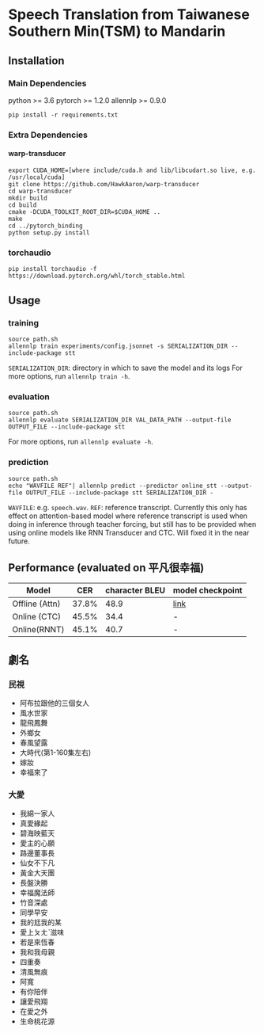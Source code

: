 # Speech Translation from Taiwanese Southern Min(TSM) to Mandarin

## Installation
### Main Dependencies
python >= 3.6
pytorch >= 1.2.0
allennlp >= 0.9.0
```=bash
pip install -r requirements.txt
```
### Extra Dependencies
#### warp-transducer
```=bash
export CUDA_HOME=[where include/cuda.h and lib/libcudart.so live, e.g. /usr/local/cuda]
git clone https://github.com/HawkAaron/warp-transducer
cd warp-transducer
mkdir build
cd build
cmake -DCUDA_TOOLKIT_ROOT_DIR=$CUDA_HOME ..
make
cd ../pytorch_binding
python setup.py install
```
### torchaudio
```=bash
pip install torchaudio -f https://download.pytorch.org/whl/torch_stable.html
```

## Usage

### training

```=bash
source path.sh
allennlp train experiments/config.jsonnet -s SERIALIZATION_DIR --include-package stt
```
`SERIALIZATION_DIR`: directory in which to save the model and its logs
For more options, run `allennlp train -h`.
### evaluation
```=bash
source path.sh
allennlp evaluate SERIALIZATION_DIR VAL_DATA_PATH --output-file OUTPUT_FILE --include-package stt
```
For more options, run `allennlp evaluate -h`.

### prediction
```=bash
source path.sh
echo "WAVFILE REF"| allennlp predict --predictor online_stt --output-file OUTPUT_FILE --include-package stt SERIALIZATION_DIR -
```
`WAVFILE`: e.g. `speech.wav`.
`REF`: reference transcript. Currently this only has effect on attention-based model where reference transcript is used when doing in inference through teacher forcing, but still has to be provided when using online models like RNN Transducer and CTC. Will fixed it in the near future.
## Performance (evaluated on 平凡很幸福)
| Model | CER | character BLEU | model checkpoint |
| ----- | --- | ----- | ----- |
| Offline (Attn) | 37.8% | 48.9 | [link](https://drive.google.com/file/d/11vLwmOYxfR0w72HgEmhdj3SV5Nt5yPYb/view?usp=sharing) |
| Online (CTC) | 45.5% | 34.4 | - |
| Online(RNNT) | 45.1% | 40.7 | - |

## 劇名

### 民視 
- 阿布拉跟他的三個女人
- 風水世家
- 龍飛鳳舞
- 外鄉女
- 春風望露
- 大時代(第1-160集左右)
- 嫁妝
- 幸福來了

### 大愛
- 我綿一家人
- 真愛緣起
- 碧海映藍天
- 愛主的心願
- 路邊董事長
- 仙女不下凡
- 黃金大天團
- 長盤決勝
- 幸福魔法師
- 竹音深處
- 同學早安
- 我的尪我的某
- 愛上ㄆㄤˋ滋味
- 若是來恆春
- 我和我母親
- 四重奏
- 清風無痕
- 阿寬
- 有你陪伴
- 讓愛飛翔
- 在愛之外
- 生命桃花源
